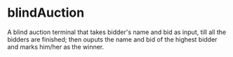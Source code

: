# blindAuction

A blind auction terminal that takes bidder's name and bid as input, till all the bidders are finished; then ouputs the name and bid of the highest bidder and marks him/her as the winner.
